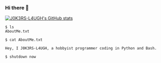 ### Hi there 👋

[![J0K3RS-L4UGH's GitHub stats](https://github-readme-stats.vercel.app/api?username=J0K3RS-L4UGH&theme=tokyonight)](https://github.com/anuraghazra/github-readme-stats)

```
$ ls
AboutMe.txt

$ cat AboutMe.txt

Hey, I J0K3RS-L4UGH, a hobbyist programmer coding in Python and Bash.

$ shutdown now
```
